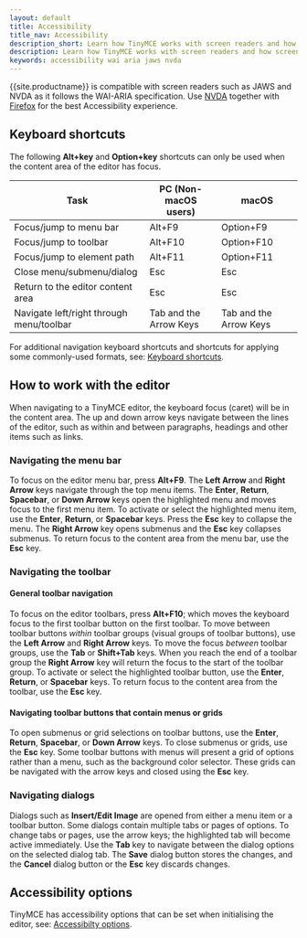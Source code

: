 ```yaml
---
layout: default
title: Accessibility
title_nav: Accessibility
description_short: Learn how TinyMCE works with screen readers and how screen readers work with TinyMCE.
description: Learn how TinyMCE works with screen readers and how screen readers work with TinyMCE.
keywords: accessibility wai aria jaws nvda
---
```


{{site.productname}} is compatible with screen readers such as JAWS and NVDA as it follows the WAI-ARIA specification. Use [NVDA](http://www.nvaccess.org/) together with [Firefox](https://www.mozilla.org/en-US/firefox/products/) for the best Accessibility experience.

## Keyboard shortcuts

The following **Alt+key** and **Option+key** shortcuts can only be used when the content area of the editor has focus.

| Task                                     | PC (Non-macOS users)   | macOS                  |
|------------------------------------------|------------------------|------------------------|
| Focus/jump to menu bar                   | Alt+F9                 | Option+F9              |
| Focus/jump to toolbar                    | Alt+F10                | Option+F10             |
| Focus/jump to element path               | Alt+F11                | Option+F11             |
| Close menu/submenu/dialog                | Esc                    | Esc                    |
| Return to the editor content area        | Esc                    | Esc                    |
| Navigate left/right through menu/toolbar | Tab and the Arrow Keys | Tab and the Arrow Keys |

For additional navigation keyboard shortcuts and shortcuts for applying some commonly-used formats, see: [Keyboard shortcuts]({{site.baseurl}}/advanced/keyboard-shortcuts/).

## How to work with the editor

When navigating to a TinyMCE editor, the keyboard focus (caret) will be in the content area. The up and down arrow keys navigate between the lines of the editor, such as within and between paragraphs, headings and other items such as links.

### Navigating the menu bar

To focus on the editor menu bar, press **Alt+F9**. The **Left Arrow** and **Right Arrow** keys navigate through the top menu items. The **Enter**, **Return**, **Spacebar**, or **Down Arrow** keys open the highlighted menu and moves focus to the first menu item. To activate or select the highlighted menu item, use the **Enter**, **Return**, or **Spacebar** keys. Press the **Esc** key to collapse the menu. The **Right Arrow** key opens submenus and the **Esc** key collapses submenus. To return focus to the content area from the menu bar, use the **Esc** key.

### Navigating the toolbar

#### General toolbar navigation

To focus on the editor toolbars, press **Alt+F10**; which moves the keyboard focus to the first toolbar button on the first toolbar. To move between toolbar buttons _within_ toolbar groups (visual groups of toolbar buttons), use the **Left Arrow** and **Right Arrow** keys. To move the focus _between_ toolbar groups, use the **Tab** or **Shift+Tab** keys. When you reach the end of a toolbar group the **Right Arrow** key will return the focus to the start of the toolbar group. To activate or select the highlighted toolbar button, use the **Enter**, **Return**, or **Spacebar** keys. To return focus to the content area from the toolbar, use the **Esc** key.

#### Navigating toolbar buttons that contain menus or grids

To open submenus or grid selections on toolbar buttons, use the **Enter**, **Return**, **Spacebar**, or **Down Arrow** keys. To close submenus or grids, use the **Esc** key. Some toolbar buttons with menus will present a grid of options rather than a menu, such as the background color selector. These grids can be navigated with the arrow keys and closed using the **Esc** key.

### Navigating dialogs

Dialogs such as **Insert/Edit Image** are opened from either a menu item or a toolbar button. Some dialogs contain multiple tabs or pages of options. To change tabs or pages, use the arrow keys; the highlighted tab will become active immediately. Use the **Tab** key to navigate between the dialog options on the selected dialog tab. The **Save** dialog button stores the changes, and the **Cancel** dialog button or the **Esc** key discards changes.


## Accessibility options

TinyMCE has accessibility options that can be set when initialising the editor, see: [Accessibilty options]({{site.baseurl}}/configure/accessibility-options/).